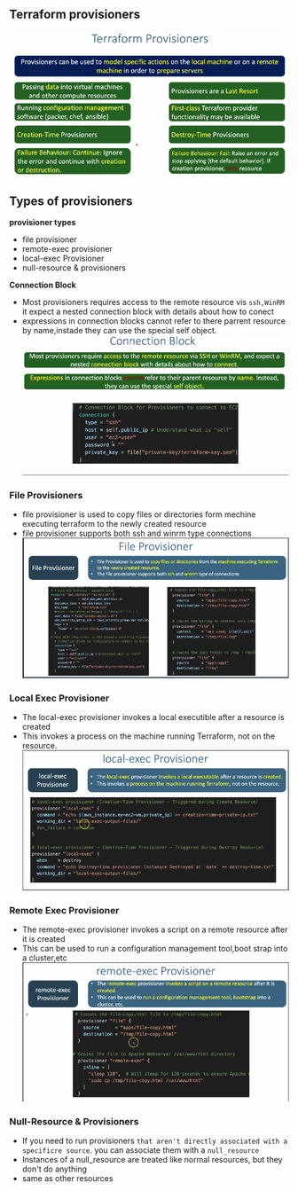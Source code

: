 ## Terraform provisioners 
![img.png](img.png)

## Types of provisioners
**provisioner types**
- file provisioner 
- remote-exec provisioner
- local-exec Provisioner
- null-resource & provisioners

**Connection Block**
- Most provisioners requires access to the remote resource vis `ssh,WinRM` it expect a nested connection block with details about how to conect
- expressions in connection blocks cannot refer to there parrent resource by name,instade they can use the special self object.
![img_1.png](img_1.png)

### File Provisioners
- file provisioner is used to copy files or directories form mechine executing terraform to the newly created resource
- file provisioner supports both ssh and winrm type connections 
![img_2.png](img_2.png)

### Local Exec Provisioner  
- The local-exec provisioner invokes a local executible after a resource is created 
- This invokes a process on the machine running Terraform, not on the resource.
![img_3.png](img_3.png)
### Remote Exec Provisioner
- The remote-exec provisioner invokes a script on a remote resource after it is created 
- This can be used to run a configuration management tool,boot strap into a cluster,etc
![img_4.png](img_4.png)
### Null-Resource & Provisioners
- If you need to run provisioners `that aren't directly associated with a specificre source`. you can associate them with a `null_resource`
- Instances of a null_resource are treated like normal resources, but they don't do anything 
- same as other resources 